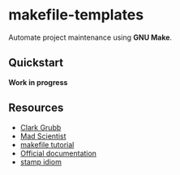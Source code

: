 # makefile-templates

Automate project maintenance using **GNU Make**.

## Quickstart

**Work in progress**

## Resources

- [Clark Grubb](https://clarkgrubb.com/makefile-style-guide)
- [Mad Scientist](https://make.mad-scientist.net/papers/rules-of-makefiles/)
- [makefile tutorial](https://makefiletutorial.com/)
- [Official documentation](https://www.gnu.org/software/make/manual/make.html)
- [stamp idiom](https://www.technovelty.org/tips/the-stamp-idiom-with-make.html)

